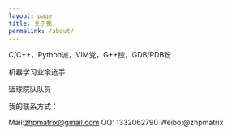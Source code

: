 ```yaml
---
layout: page
title: 关于我
permalink: /about/
---
```


C/C++，Python派，VIM党，G++控，GDB/PDB粉

机器学习业余选手

篮球院队队员


我的联系方式：

Mail:zhpmatrix@gmail.com
QQ: 1332062790
Weibo:@zhpmatrix








  







